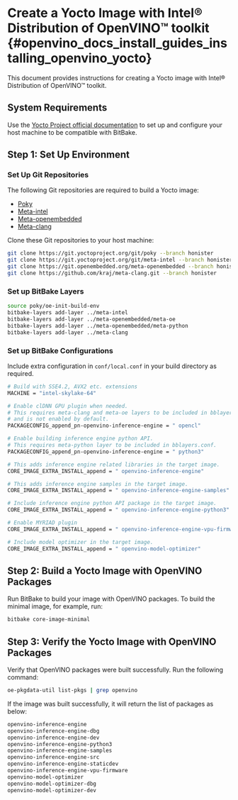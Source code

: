 # Create a Yocto Image with Intel® Distribution of OpenVINO™ toolkit {#openvino_docs_install_guides_installing_openvino_yocto}
This document provides instructions for creating a Yocto image with Intel® Distribution of OpenVINO™ toolkit.

## System Requirements
Use the [Yocto Project official documentation](https://docs.yoctoproject.org/brief-yoctoprojectqs/index.html#compatible-linux-distribution) to set up and configure your host machine to be compatible with BitBake.

## Step 1: Set Up Environment

### Set Up Git Repositories
The following Git repositories are required to build a Yocto image:

- [Poky](https://git.yoctoproject.org/poky)
- [Meta-intel](https://git.yoctoproject.org/meta-intel/tree/README)
- [Meta-openembedded](http://cgit.openembedded.org/meta-openembedded/tree/README)
- <a href="https://github.com/kraj/meta-clang/blob/master/README.md">Meta-clang</a>

Clone these Git repositories to your host machine: 
```sh
git clone https://git.yoctoproject.org/git/poky --branch honister
git clone https://git.yoctoproject.org/git/meta-intel --branch honister
git clone https://git.openembedded.org/meta-openembedded --branch honister
git clone https://github.com/kraj/meta-clang.git --branch honister
```

### Set up BitBake Layers

```sh
source poky/oe-init-build-env
bitbake-layers add-layer ../meta-intel
bitbake-layers add-layer ../meta-openembedded/meta-oe
bitbake-layers add-layer ../meta-openembedded/meta-python
bitbake-layers add-layer ../meta-clang
```

### Set up BitBake Configurations

Include extra configuration in `conf/local.conf` in your build directory as required.

```sh
# Build with SSE4.2, AVX2 etc. extensions
MACHINE = "intel-skylake-64"

# Enable clDNN GPU plugin when needed.
# This requires meta-clang and meta-oe layers to be included in bblayers.conf
# and is not enabled by default.
PACKAGECONFIG_append_pn-openvino-inference-engine = " opencl"

# Enable building inference engine python API.
# This requires meta-python layer to be included in bblayers.conf.
PACKAGECONFIG_append_pn-openvino-inference-engine = " python3"

# This adds inference engine related libraries in the target image.
CORE_IMAGE_EXTRA_INSTALL_append = " openvino-inference-engine"

# This adds inference engine samples in the target image.
CORE_IMAGE_EXTRA_INSTALL_append = " openvino-inference-engine-samples"

# Include inference engine python API package in the target image.
CORE_IMAGE_EXTRA_INSTALL_append = " openvino-inference-engine-python3"

# Enable MYRIAD plugin
CORE_IMAGE_EXTRA_INSTALL_append = " openvino-inference-engine-vpu-firmware"

# Include model optimizer in the target image.
CORE_IMAGE_EXTRA_INSTALL_append = " openvino-model-optimizer"
```

## Step 2: Build a Yocto Image with OpenVINO Packages

Run BitBake to build your image with OpenVINO packages. To build the minimal image, for example, run:
```sh
bitbake core-image-minimal
```

## Step 3: Verify the Yocto Image with OpenVINO Packages

Verify that OpenVINO packages were built successfully.
Run the following command:
```sh
oe-pkgdata-util list-pkgs | grep openvino
```

If the image was built successfully, it will return the list of packages as below:
```sh
openvino-inference-engine
openvino-inference-engine-dbg
openvino-inference-engine-dev
openvino-inference-engine-python3
openvino-inference-engine-samples
openvino-inference-engine-src
openvino-inference-engine-staticdev
openvino-inference-engine-vpu-firmware
openvino-model-optimizer
openvino-model-optimizer-dbg
openvino-model-optimizer-dev
```
